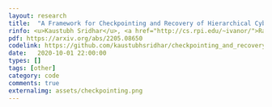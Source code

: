 ```yaml
---
layout: research
title:  "A Framework for Checkpointing and Recovery of Hierarchical Cyber-Physical Systems."
rinfo: <u>Kaustubh Sridhar</u>, <a href="http://cs.rpi.edu/~ivanor/">Radoslav Ivanov</a>, Marcio Juliato, Manoj Sastry, Vuk Lesi, Lily Yang, <a href="https://www.seas.upenn.edu/~weimerj/research.html">James Weimer</a>, <a href="https://www.cis.upenn.edu/~sokolsky/">Oleg Sokolsky</a>, <a href="https://www.cis.upenn.edu/~lee/home/index.shtml">Insup Lee</a>. <ul>➥ arXiv:2205.08650.</ul>
pdf: https://arxiv.org/abs/2205.08650
codelink: https://github.com/kaustubhsridhar/checkpointing_and_recovery
date:   2020-10-01 22:00:00
types: []
tags: [other]
category: code
comments: true
externalimg: assets/checkpointing.png
---
```

